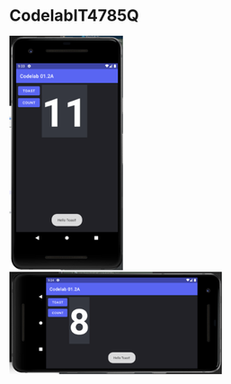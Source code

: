 # CodelabIT4785Q

<img src="gitignore/result1.png" style="height: 40%; width: 40%;" />
<img src="gitignore/result2.png" style="height: 75%; width: 75%;" />
